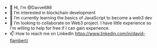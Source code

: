 - 👋 Hi, I’m @Davve686
- 👀 I’m interested in blockchain development
- 🌱 I’m currently learning the basics of JavaScript to become a web3 dev
- 💞️ I’m looking to collaborate on Web3 project. I have little experience so I'm willing to help for free if I can gain experience. 
- 📫 How to reach me on LinkedIn https://www.linkedin.com/in/david-flambert/ 

<!---
Davve686/Davve686 is a ✨ special ✨ repository because its `README.md` (this file) appears on your GitHub profile.
You can click the Preview link to take a look at your changes.
--->
